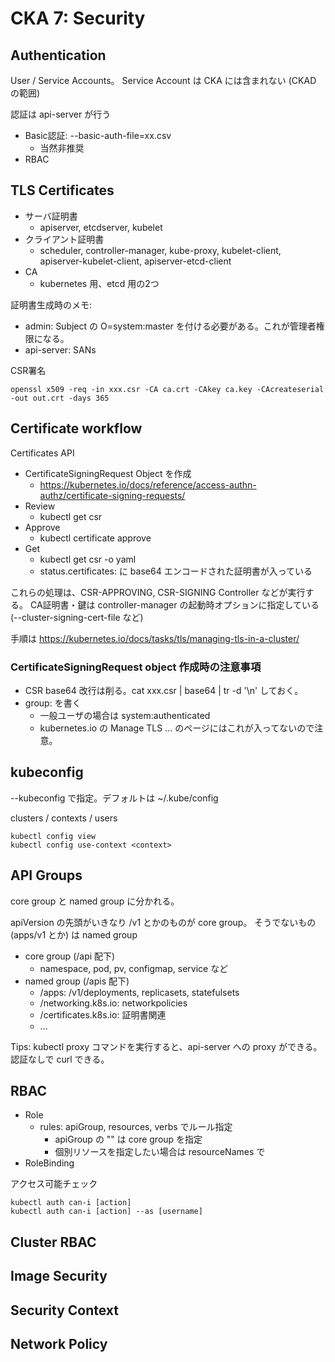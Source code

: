 # CKA 7: Security

## Authentication

User / Service Accounts。
Service Account は CKA には含まれない (CKAD の範囲)

認証は api-server が行う

* Basic認証: --basic-auth-file=xx.csv
    * 当然非推奨
* RBAC

## TLS Certificates

* サーバ証明書
    * apiserver, etcdserver, kubelet
* クライアント証明書
    * scheduler, controller-manager, kube-proxy, kubelet-client, apiserver-kubelet-client, apiserver-etcd-client
* CA
    * kubernetes 用、etcd 用の2つ

証明書生成時のメモ:
* admin: Subject の O=system:master を付ける必要がある。これが管理者権限になる。
* api-server: SANs

CSR署名

    openssl x509 -req -in xxx.csr -CA ca.crt -CAkey ca.key -CAcreateserial -out out.crt -days 365

## Certificate workflow

Certificates API

* CertificateSigningRequest Object を作成
    * https://kubernetes.io/docs/reference/access-authn-authz/certificate-signing-requests/
* Review
    * kubectl get csr
* Approve
    * kubectl certificate approve <name>
* Get
    * kubectl get csr <name> -o yaml
    * status.certificates: に base64 エンコードされた証明書が入っている

これらの処理は、CSR-APPROVING, CSR-SIGNING Controller などが実行する。
CA証明書・鍵は controller-manager の起動時オプションに指定している (--cluster-signing-cert-file など)

手順は https://kubernetes.io/docs/tasks/tls/managing-tls-in-a-cluster/

### CertificateSigningRequest object 作成時の注意事項

* CSR base64 改行は削る。cat xxx.csr | base64 | tr -d '\n' しておく。
* group: を書く
    * 一般ユーザの場合は system:authenticated
    * kubernetes.io の Manage TLS ... のページにはこれが入ってないので注意。

## kubeconfig

--kubeconfig で指定。デフォルトは ~/.kube/config

clusters / contexts / users

    kubectl config view
    kubectl config use-context <context>

## API Groups

core group と named group に分かれる。

apiVersion の先頭がいきなり /v1 とかのものが core group。
そうでないもの (apps/v1 とか) は named group

* core group (/api 配下)
    * namespace, pod, pv, configmap, service など
* named group (/apis 配下)
    * /apps: /v1/deployments, replicasets, statefulsets
    * /networking.k8s.io: networkpolicies
    * /certificates.k8s.io: 証明書関連
    * ...
    
Tips: kubectl proxy コマンドを実行すると、api-server への proxy ができる。認証なしで curl できる。

## RBAC

* Role
    * rules: apiGroup, resources, verbs でルール指定
        * apiGroup の "" は core group を指定
        * 個別リソースを指定したい場合は resourceNames で
* RoleBinding

アクセス可能チェック

    kubectl auth can-i [action]
    kubectl auth can-i [action] --as [username]

## Cluster RBAC

## Image Security

## Security Context

## Network Policy
    